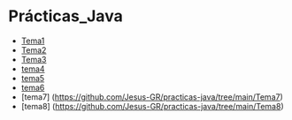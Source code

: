 # Prácticas_Java
* [Tema1](https://github.com/Jesus-GR/practicas-java/tree/main/Tema1)
* [Tema2](https://github.com/Jesus-GR/practicas-java/tree/main/Tema2)
* [Tema3](https://github.com/Jesus-GR/practicas-java/tree/main/Tema3)
* [tema4](https://github.com/Jesus-GR/practicas-java/tree/main/Tema4)
* [tema5](https://github.com/Jesus-GR/practicas-java/tree/main/Tema5)
* [tema6](https://github.com/Jesus-GR/practicas-java/tree/main/Tema6)
* [tema7] (https://github.com/Jesus-GR/practicas-java/tree/main/Tema7)
* [tema8] (https://github.com/Jesus-GR/practicas-java/tree/main/Tema8)
